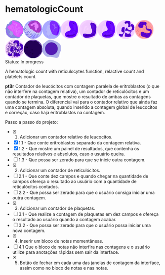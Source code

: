# hematologicCount 
<img src="assets/img/mieloblasto.png" width='60px'><img src="assets/img/promielo.png" width='60px'><img src="assets/img/mielo.png" width='60px'><img src="assets/img/meta.png" width='60px'><img src="assets/img/bastao.png" width='60px'><img src="assets/img/meta.png" width='60px'><img src="assets/img/seg.png" width='60px'><img src="assets/img/eos.png" width='60px'><img src="assets/img/bas.png" width='60px'><img src="assets/img/linTip.png" width='60px'><img src="assets/img/eritro.png" width='60px'><br>
Status: In progress 
<p>A hematologic count with reticulocytes function, relactive count and platelets count. </p>

**ptBr**
Contador de leucócitos com contagem paralela de eritroblastos (o que não interfere na contagem relativa), um contador de reticulócitos e um contador de plaquetas, que mostre o resultado de ambas as contagens quando se termina. O diferencial vai para o contador relativo que ainda faz uma contagem absoluta, quando inserido a contagem global de leucocitos e correção, caso haja eritroblastos na contagem.

Passo a passo do projeto:

- [x] 1. Adicionar um contador relativo de leucocitos.
- [x] 1.1 - Que conte eritroblastos separado da contagem relativa.
- [x] 1.2 - Que mostre um painel de resultados, que contenha os resultados relativos e absolutos, caso o usuário queira.
- [ ] 1.3 - Que possa ser zerado para que se inicie outra contagem.
- [x] 2. Adicionar um contador de reticulócitos.
- [ ] 2.1 - Que conte dez campos e quando chegar na quantidade de campos ofereça o resultado ao usuário com a quantidade de reticulócitos contados.
- [ ] 2.2 - Que possa ser zerado para que o usuário consiga iniciar uma outra contagem.
- [x] 3. Adicionar um contador de plaquetas.
- [ ] 3.1 - Que realize a contagem de plaquetas em dez campos e ofereça o resultado ao usuário quando a contagem acabar.
- [ ] 3.2 - Que possa ser zerado para que o usuário possa iniciar uma nova contagem.
- [x] 4. Inserir um bloco de notas momentâneas.
- [ ] 4.1 Que o bloco de notas não interfira nas contagens e o usuário utilize para anotações rápidas sem sair da interface.
- [x] 5. Botão de fechar em cada uma das janelas de contagem da interface, assim como no bloco de notas e nas notas.

